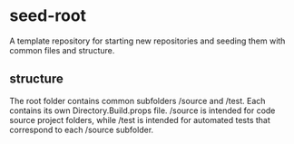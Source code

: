 # seed-root
A template repository for starting new repositories and seeding them with common files and structure.

## structure
The root folder contains common subfolders /source and /test. Each contains its own Directory.Build.props file. /source is intended for code source project folders, while /test is intended for automated tests that correspond to each /source subfolder.